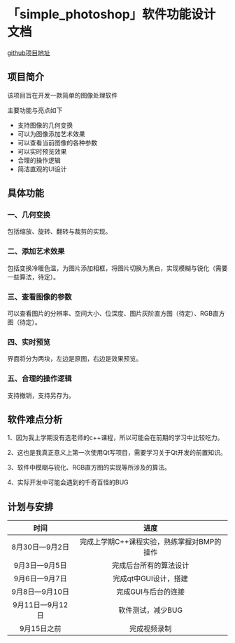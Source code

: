# 「simple_photoshop」软件功能设计文档

   [github项目地址](https://github.com/z-yyy/simple_photoshop)



##  项目简介

  该项目旨在开发一款简单的图像处理软件

  主要功能与亮点如下

* 支持图像的几何变换
* 可以为图像添加艺术效果
* 可以查看当前图像的各种参数
* 可以实时预览效果
* 合理的操作逻辑
* 简洁直观的UI设计
## 具体功能
###  一、几何变换

包括缩放、旋转、翻转与裁剪的实现。

### 二、添加艺术效果

包括变换冷暖色温，为图片添加相框，将图片切换为黑白，实现模糊与锐化（需要一些算法，待定）。

### 三、查看图像的参数

可以查看图片的分辨率、空间大小、位深度、图片灰阶直方图（待定）、RGB直方图（待定）。

### 四、实时预览

界面将分为两块，左边是原图，右边是效果预览。

### 五、合理的操作逻辑

支持撤销，支持另存为。

## 软件难点分析

1、因为我上学期没有选老师的c++课程，所以可能会在前期的学习中比较吃力。

2、这也是我真正意义上第一次使用Qt写项目，需要学习关于Qt开发的前置知识。

3、软件中模糊与锐化、RGB直方图的实现等所涉及的算法。

4、实际开发中可能会遇到的千奇百怪的BUG

## 计划与安排

|      时间       |                    进度                    |
| :-------------: | :----------------------------------------: |
| 8月30日—9月2日  | 完成上学期C++课程实验，熟练掌握对BMP的操作 |
|  9月3日—9月5日  |           完成后台所有的算法设计           |
|  9月6日—9月7日  |           完成qt中GUI设计，搭建            |
| 9月8日—9月10日  |            完成GUI与后台的连接             |
| 9月11日—9月12日 |             软件测试，减少BUG              |
|   9月15日之前   |                完成视频录制                |

